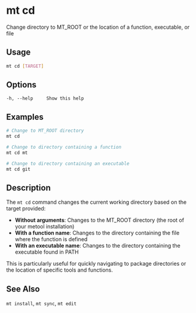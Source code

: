 # mt cd

Change directory to MT_ROOT or the location of a function, executable, or file

## Usage

```bash
mt cd [TARGET]
```

## Options

```
-h, --help     Show this help
```

## Examples

```bash
# Change to MT_ROOT directory
mt cd

# Change to directory containing a function
mt cd mt

# Change to directory containing an executable
mt cd git
```

## Description

The `mt cd` command changes the current working directory based on the target provided:

- **Without arguments**: Changes to the MT_ROOT directory (the root of your metool installation)
- **With a function name**: Changes to the directory containing the file where the function is defined
- **With an executable name**: Changes to the directory containing the executable found in PATH

This is particularly useful for quickly navigating to package directories or the location of specific tools and functions.

## See Also

`mt install`, `mt sync`, `mt edit`

